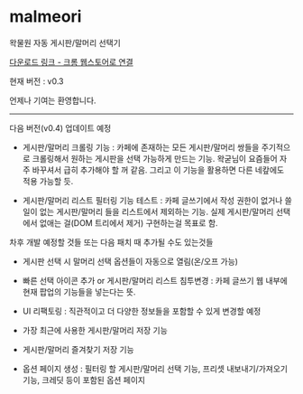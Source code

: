 # malmeori
왁물원 자동 게시판/말머리 선택기

[다운로드 링크 - 크롬 웹스토어로 연결](https://chrome.google.com/webstore/detail/%EB%A7%90%EB%A8%B8%EB%A6%AC/eimgogmebicebjdennikknjanfppljkn?hl=ko&authuser=0)

현재 버전 : v0.3

언제나 기여는 환영합니다.

---

다음 버전(v0.4) 업데이트 예정

 - 게시판/말머리 크롤링 기능 : 카페에 존재하는 모든 게시판/말머리 쌍들을 주기적으로 크롤링해서 원하는 게시판을 선택 가능하게 만드는 기능. 왁굳님이 요즘들어 자주 바꾸셔서 급히 추가해야 할 꺼 같음. 그리고 이 기능을 활용하면 다른 네캎에도 적용 가능할 듯.

 - 게시판/말머리 리스트 필터링 기능 테스트 : 카페 글쓰기에서 작성 권한이 없거나 쓸 일이 없는 게시판/말머리 들을 리스트에서 제외하는 기능. 실제 게시판/말머리 선택에서 없애는 걸(DOM 트리에서 제거) 구현하는걸 목표로 함.



차후 개발 예정할 것들 또는 다음 패치 때 추가될 수도 있는것들

 - 게시판 선택 시 말머리 선택 옵션들이 자동으로 열림(온/오프 가능)

 - 빠른 선택 아이콘 추가 or 게시판/말머리 리스트 침투변경 : 카페 글쓰기 웹 내부에 현재 팝업의 기능들을 넣는다는 뜻.

 - UI 리팩토링 : 직관적이고 더 다양한 정보들을 포함할 수 있게 변경할 예정

 - 가장 최근에 사용한 게시판/말머리 저장 기능

 - 게시판/말머리 즐겨찾기 저장 기능

 - 옵션 페이지 생성 : 필터링 할 게시판/말머리 선택 기능, 프리셋 내보내기/가져오기 기능, 크레딧 등이 포함된 옵션 페이지

